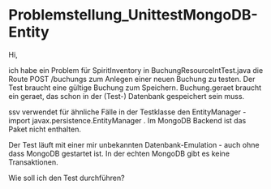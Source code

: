 Problemstellung_UnittestMongoDB-Entity
======================================

Hi,

ich habe ein Problem für SpiritInventory in BuchungResourceIntTest.java die Route POST /buchungs zum Anlegen einer neuen Buchung zu testen.
Der Test braucht eine gültige Buchung zum Speichern. Buchung.geraet braucht ein geraet, das schon in der (Test-) Datenbank gespeichert sein muss.

ssv verwendet für ähnliche Fälle in der Testklasse den EntityManager - import javax.persistence.EntityManager . Im MongoDB Backend ist das Paket nicht enthalten.

Der Test läuft mit einer mir unbekannten Datenbank-Emulation - auch ohne dass MongoDB gestartet ist. In der echten MongoDB gibt es keine Transaktionen.

Wie soll ich den Test durchführen?